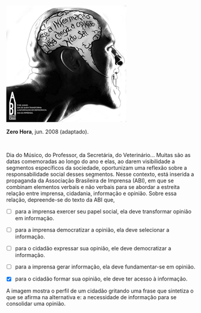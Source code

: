

![](a6454a3b-e0ee-e8a6-ebdf-b2cd892e7d0a.png)

**Zero Hora**, jun. 2008 (adaptado).

 

Dia do Músico, do Professor, da Secretária, do Veterinário... Muitas são as datas comemoradas ao longo do ano e elas, ao darem visibilidade a segmentos específicos da sociedade, oportunizam uma reflexão sobre a responsabilidade social desses segmentos. Nesse contexto, está inserida a propaganda da Associação Brasileira de Imprensa (ABI), em que se combinam elementos verbais e não verbais para se abordar a estreita relação entre imprensa, cidadania, informação e opinião. Sobre essa relação, depreende-se do texto da ABI que,



- [ ] para a imprensa exercer seu papel social, ela deve transformar opinião em informação.
- [ ] para a imprensa democratizar a opinião, ela deve selecionar a informação.
- [ ] para o cidadão expressar sua opinião, ele deve democratizar a informação.
- [ ] para a imprensa gerar informação, ela deve fundamentar-se em opinião.
- [x] para o cidadão formar sua opinião, ele deve ter acesso à informação.


A imagem mostra o perfil de um cidadão gritando uma frase que sintetiza o que se afirma na alternativa e: a necessidade de informação para se consolidar uma opinião.
